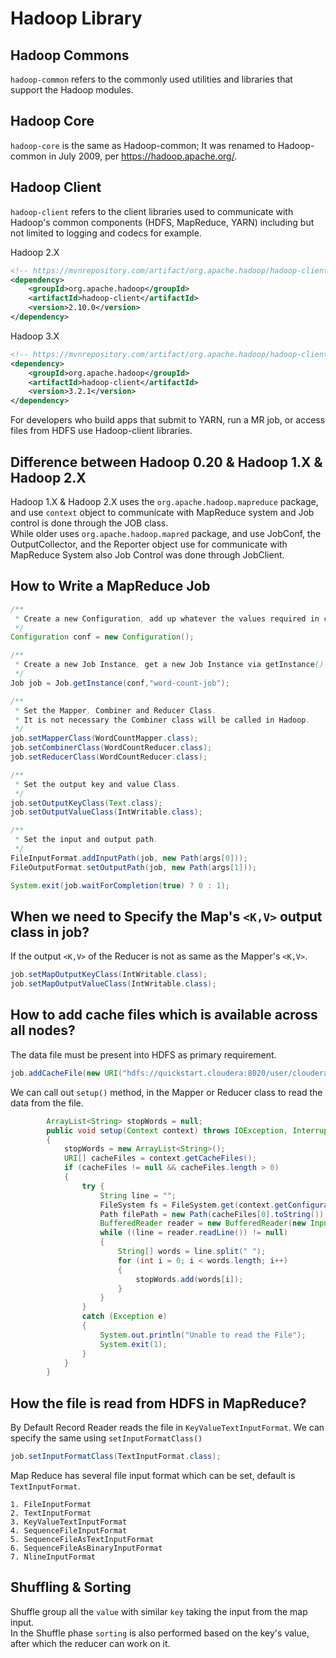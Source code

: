 # Hadoop Library

## Hadoop Commons
`hadoop-common` refers to the commonly used utilities and libraries that support the Hadoop modules.
## Hadoop Core
`hadoop-core` is the same as Hadoop-common; It was renamed to Hadoop-common in July 2009, per https://hadoop.apache.org/.
## Hadoop Client
`hadoop-client` refers to the client libraries used to communicate with Hadoop's common components (HDFS, MapReduce, YARN) including but not limited to logging and codecs for example.

Hadoop 2.X
```xml
<!-- https://mvnrepository.com/artifact/org.apache.hadoop/hadoop-client -->
<dependency>
    <groupId>org.apache.hadoop</groupId>
    <artifactId>hadoop-client</artifactId>
    <version>2.10.0</version>
</dependency>
```

Hadoop 3.X
```xml
<!-- https://mvnrepository.com/artifact/org.apache.hadoop/hadoop-client -->
<dependency>
    <groupId>org.apache.hadoop</groupId>
    <artifactId>hadoop-client</artifactId>
    <version>3.2.1</version>
</dependency>
```

For developers who build apps that submit to YARN, run a MR job, or access files from HDFS use Hadoop-client libraries.

## Difference between Hadoop 0.20 & Hadoop 1.X & Hadoop 2.X
Hadoop 1.X & Hadoop 2.X uses the `org.apache.hadoop.mapreduce` package, and use `context` object to communicate with MapReduce system and Job control is done through the JOB class.<br/>
While older uses `org.apache.hadoop.mapred` package, and use JobConf, the OutputCollector, and the Reporter object use for communicate with MapReduce System also Job Control was done through JobClient.


## How to Write a MapReduce Job

```java
/**
 * Create a new Configuration, add up whatever the values required in configuration.
 */
Configuration conf = new Configuration();

/**
 * Create a new Job Instance, get a new Job Instance via getInstance()
 */
Job job = Job.getInstance(conf,"word-count-job");

/**
 * Set the Mapper, Combiner and Reducer Class.
 * It is not necessary the Combiner class will be called in Hadoop.
 */
job.setMapperClass(WordCountMapper.class);
job.setCombinerClass(WordCountReducer.class);
job.setReducerClass(WordCountReducer.class);

/**
 * Set the output key and value Class.
 */
job.setOutputKeyClass(Text.class);
job.setOutputValueClass(IntWritable.class);

/**
 * Set the input and output path.
 */
FileInputFormat.addInputPath(job, new Path(args[0]));
FileOutputFormat.setOutputPath(job, new Path(args[1]));

System.exit(job.waitForCompletion(true) ? 0 : 1);
```

## When we need to Specify the Map's `<K,V>` output class in job?
If the output `<K,V>` of the Reducer is not as same as the Mapper's `<K,V>`.

```java
job.setMapOutputKeyClass(IntWritable.class);
job.setMapOutputValueClass(IntWritable.class);
```

## How to add cache files which is available across all nodes?
The data file must be present into HDFS as primary requirement.

```java
job.addCacheFile(new URI("hdfs://quickstart.cloudera:8020/user/cloudera/cache-files/cached-data.txt"));
```

We can call out `setup()` method, in the Mapper or Reducer class to read the data from the file.
```java
        ArrayList<String> stopWords = null;
        public void setup(Context context) throws IOException, InterruptedException
        {
            stopWords = new ArrayList<String>();
            URI[] cacheFiles = context.getCacheFiles();
            if (cacheFiles != null && cacheFiles.length > 0)
            {
                try {
                    String line = "";
                    FileSystem fs = FileSystem.get(context.getConfiguration());
                    Path filePath = new Path(cacheFiles[0].toString());
                    BufferedReader reader = new BufferedReader(new InputStreamReader(fs.open(filePath)));
                    while ((line = reader.readLine()) != null)
                    {
                        String[] words = line.split(" ");
                        for (int i = 0; i < words.length; i++)
                        {
                            stopWords.add(words[i]);
                        }
                    }
                }
                catch (Exception e)
                {
                    System.out.println("Unable to read the File");
                    System.exit(1);
                }
            }
        }
```

## How the file is read from HDFS in MapReduce?

By Default Record Reader reads the file in `KeyValueTextInputFormat`.
We can specify the same using `setInputFormatClass()`

```java
job.setInputFormatClass(TextInputFormat.class);
```
Map Reduce has several file input format which can be set, default is `TextInputFormat`. </br>
```text
1. FileInputFormat 
2. TextInputFormat 
3. KeyValueTextInputFormat 
4. SequenceFileInputFormat 
5. SequenceFileAsTextInputFormat 
6. SequenceFileAsBinaryInputFormat 
7. NlineInputFormat 
```

## Shuffling & Sorting
Shuffle group all the `value` with similar `key` taking the input from the map input.</br>
In the Shuffle phase `sorting` is also performed based on the key's value, after which the reducer can work on it.



